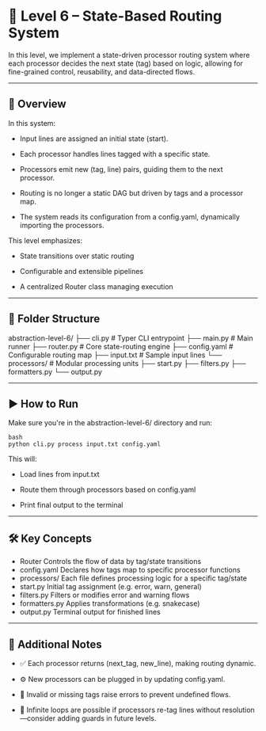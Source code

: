 # 🧭 Level 6 – State-Based Routing System
In this level, we implement a state-driven processor routing system where each processor decides the next state (tag) based on logic, allowing for fine-grained control, reusability, and data-directed flows.

---

## 🚀 Overview
In this system:

- Input lines are assigned an initial state (start).

- Each processor handles lines tagged with a specific state.

- Processors emit new (tag, line) pairs, guiding them to the next processor.

- Routing is no longer a static DAG but driven by tags and a processor map.

- The system reads its configuration from a config.yaml, dynamically importing the processors.


This level emphasizes:

- State transitions over static routing

- Configurable and extensible pipelines

- A centralized Router class managing execution

---

## 📁 Folder Structure
abstraction-level-6/
├── cli.py                  # Typer CLI entrypoint
├── main.py                 # Main runner
├── router.py               # Core state-routing engine
├── config.yaml             # Configurable routing map
├── input.txt               # Sample input lines
└── processors/             # Modular processing units
    ├── start.py
    ├── filters.py
    ├── formatters.py
    └── output.py

---

## ▶️ How to Run
Make sure you're in the abstraction-level-6/ directory and run:
```
bash
python cli.py process input.txt config.yaml
```

This will:

- Load lines from input.txt

- Route them through processors based on config.yaml

- Print final output to the terminal

---

## 🛠️ Key Concepts
- Router	Controls the flow of data by tag/state transitions
- config.yaml	Declares how tags map to specific processor functions
- processors/	Each file defines processing logic for a specific tag/state
- start.py	Initial tag assignment (e.g. error, warn, general)
- filters.py	Filters or modifies error and warning flows
- formatters.py	Applies transformations (e.g. snakecase)
- output.py	Terminal output for finished lines

---

## 📌 Additional Notes
- ✅ Each processor returns (next_tag, new_line), making routing dynamic.

- ⚙️ New processors can be plugged in by updating config.yaml.

- 🚫 Invalid or missing tags raise errors to prevent undefined flows.

- 🔄 Infinite loops are possible if processors re-tag lines without resolution—consider adding guards in future levels.
